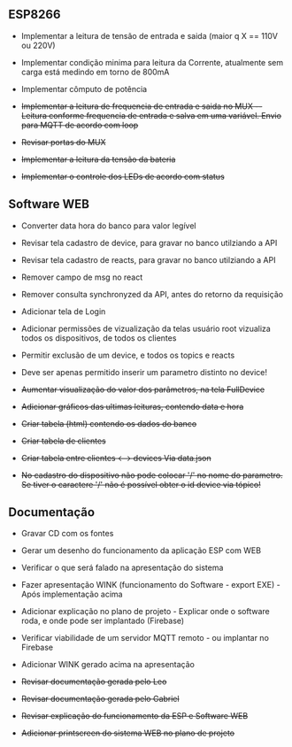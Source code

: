## ESP8266

* Implementar a leitura de tensão de entrada e saida (maior q X == 110V ou 220V)

* Implementar condição minima para leitura da Corrente, atualmente sem carga está medindo em torno de 800mA

* Implementar cômputo de potência

* ~~Implementar a leitura de frequencia de entrada e saida no MUX -- Leitura conforme frequencia de entrada e salva em uma variável. Envio para MQTT de acordo com loop~~

* ~~Revisar portas do MUX~~

* ~~Implementar a leitura da tensão da bateria~~

* ~~Implementar o controle dos LEDs de acordo com status~~

## Software WEB

* Converter data hora do banco para valor legível

* Revisar tela cadastro de device, para gravar no banco utilziando a API

* Revisar tela cadastro de reacts, para gravar no banco utilziando a API

* Remover campo de msg no react

* Remover consulta synchronyzed da API, antes do retorno da requisição

* Adicionar tela de Login

* Adicionar permissões de vizualização da telas
    usuário root vizualiza todos os dispositivos, de todos os clientes

* Permitir exclusão de um device, e todos os topics e reacts

* Deve ser apenas permitido inserir um parametro distinto no device!

* ~~Aumentar visualização do valor dos parâmetros, na tela FullDevice~~

* ~~Adicionar gráficos das ultimas leituras, contendo data e hora~~ 

* ~~Criar tabela (html) contendo os dados do banco~~

* ~~Criar tabela de clientes~~

* ~~Criar tabela entre clientes <--> devices Via data.json~~ 

*   ~~No cadastro do dispositivo não pode colocar '/' no nome do parametro. Se tiver o caractere '/' não é possível obter o id
device via tópico!~~    

## Documentação

* Gravar CD com os fontes

* Gerar um desenho do funcionamento da aplicação ESP com WEB

* Verificar o que será falado na apresentação do sistema

* Fazer apresentação WINK (funcionamento do Software - export EXE) - Após implementação acima

* Adicionar explicação no plano de projeto - Explicar onde o software roda, e onde pode ser implantado (Firebase)

* Verificar viabilidade de um servidor MQTT remoto - ou implantar no Firebase

* Adicionar WINK gerado acima na apresentação

* ~~Revisar documentação gerada pelo Leo~~

* ~~Revisar documentação gerada pelo Gabriel~~

* ~~Revisar explicação do funcionamento da ESP e Software WEB~~

* ~~Adicionar printscreen do sistema WEB no plano de projeto~~